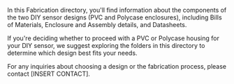 In this Fabrication directory, you'll find information about the components of the two DIY sensor designs (PVC and Polycase enclosures), including Bills of Materials, Enclosure and Assembly details, and Datasheets.

If you're deciding whether to proceed with a PVC or Polycase housing for your DIY sensor, we suggest exploring the folders in this directory to determine which design best fits your needs.

For any inquiries about choosing a design or the fabrication process, please contact [INSERT CONTACT].